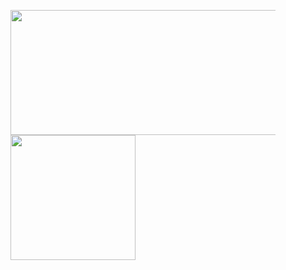 <figure>
	<img src="https://wakatime.com/share/@0858d29e-7a84-490e-88b5-48d3025496c9/5c1e0af5-ee8e-471d-9d52-ece7651a530d.png" width="500" height="200"/>
	<img src="https://wakatime.com/share/@0858d29e-7a84-490e-88b5-48d3025496c9/dc69b4f4-4c51-423a-9251-db0d32057973.png" width="200" height="200"/>
</figure>
<!--Hi there 👋

<!--
**ravendark888/ravendark888** is a ✨ _special_ ✨ repository because its `README.md` (this file) appears on your GitHub profile.
<!--
Here are some ideas to get you started:
<--
- 🔭 I’m currently working on ...
- 🌱 I’m currently learning ...
- 👯 I’m looking to collaborate on ...
- 🤔 I’m looking for help with ...
- 💬 Ask me about ...
- 📫 How to reach me: ...
- 😄 Pronouns: ...
- ⚡ Fun fact: ...
-->

